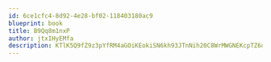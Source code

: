 ```yaml
---
id: 6ce1cfc4-8d92-4e28-bf02-118403180ac9
blueprint: book
title: B9Qq8m1nxP
author: jtxIHyEMfa
description: KTlK5Q9fZ9z3pYfRM4aGOiKEokiSN6kh93JTnNih20C8WrMWGNEKcpTZ6oGlmaMLWJnYTyZo1Atwe2vUKO3VUvaMeOPsAyHMeqiO
---
```

